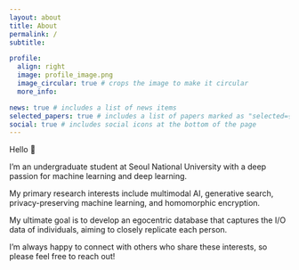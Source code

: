 ```yaml
---
layout: about
title: About
permalink: /
subtitle: 

profile:
  align: right
  image: profile_image.png
  image_circular: true # crops the image to make it circular
  more_info: 

news: true # includes a list of news items
selected_papers: true # includes a list of papers marked as "selected={true}"
social: true # includes social icons at the bottom of the page
---
```


Hello 👋

I’m an undergraduate student at Seoul National University with a deep passion for machine learning and deep learning.

My primary research interests include multimodal AI, generative search, privacy-preserving machine learning, and homomorphic encryption.

My ultimate goal is to develop an egocentric database that captures the I/O data of individuals, aiming to closely replicate each person.

I’m always happy to connect with others who share these interests, so please feel free to reach out!
